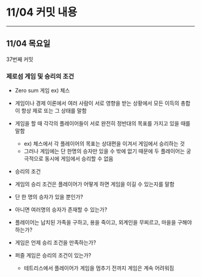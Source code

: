 # 11/04 **커밋 내용**

---

## 11/04 목**요일**

37번째 커밋

### 제로섬 게임 및 승리의 조건

- Zero sum 게임 ex) 체스
- 게임이나 경제 이론에서 여러 사람이 서로 영향을 받는 상황에서 모든 이득의 총합이 항상 제로 또는 그 상태를 말함
- 게임을 할 때 각각의 플레이어들이 서로 완전히 정반대의 목표를 가지고 있을 때를 말함
    - ex) 체스에서 각 플레이어의 목표는 상대편을 이겨서 게임에서 승리하는 것
    - 그러나 게임에는 단 한명의 승자만 있을 수 밖에 없기 때문에 두 플레이어는 궁극적으로 동시에 게임에서 승리할 수 없음

- 승리의 조건
- 게임의 승리 조건은 플레이어가 어떻게 하면 게임을 이길 수 있는지를 말함
- 단 한 명의 승자가 있을 뿐인가?
- 아니면 여러명의 승자가 존재할 수 있는가?
- 플레이어는 납치된 가족을 구하고, 용을 죽이고, 외계인을 무찌르고, 마을을 구해야 하는가?
- 게임은 언제 승리 조건을 만족하는가?

- 퍼즐 게임은 승리의 조건이 있는가?
    - 테트리스에서 플레이어가 게임을 멈추기 전까지 게임은 계속 어려워짐